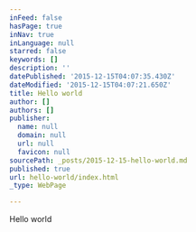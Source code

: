 ```yaml
---
inFeed: false
hasPage: true
inNav: true
inLanguage: null
starred: false
keywords: []
description: ''
datePublished: '2015-12-15T04:07:35.430Z'
dateModified: '2015-12-15T04:07:21.650Z'
title: Hello world
author: []
authors: []
publisher:
  name: null
  domain: null
  url: null
  favicon: null
sourcePath: _posts/2015-12-15-hello-world.md
published: true
url: hello-world/index.html
_type: WebPage

---
```

Hello world